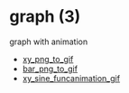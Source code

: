 # graph (3)
graph with animation

+ [xy_png_to_gif](xy_png_to_gif.ipynb)
+ [bar_png_to_gif](bar_png_to_gif.ipynb)
+ [xy_sine_funcanimation_gif](xy_sine_funcanimation_gif.ipynb)
